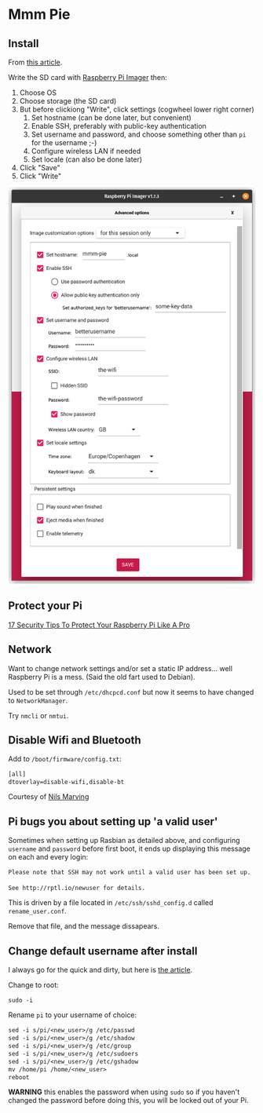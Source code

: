 # Mmm Pie

## Install

From [this article](https://www.tomshardware.com/reviews/raspberry-pi-headless-setup-how-to,6028.html).

Write the SD card with [Raspberry Pi Imager](https://www.raspberrypi.com/software/) then:
1. Choose OS
1. Choose storage (the SD card)
1. But before clickiong "Write", click settings (cogwheel lower right corner)
   1. Set hostname (can be done later, but convenient)
   1. Enable SSH, preferably with public-key authentication
   1. Set username and password, and choose something other than `pi` for the username ;-)
   1. Configure wireless LAN if needed
   1. Set locale (can also be done later)
1. Click "Save"
1. Click "Write"

![Raspberry Pi Imager settings](setup-pi.png)

## Protect your Pi

[17 Security Tips To Protect Your Raspberry Pi Like A Pro](https://raspberrytips.com/security-tips-raspberry-pi/)

## Network

Want to change network settings and/or set a static IP address... well Raspberry Pi is a mess. (Said the old fart used to Debian).

Used to be set through `/etc/dhcpcd.conf` but now it seems to have changed to `NetworkManager`.

Try `nmcli` or `nmtui`.

## Disable Wifi and Bluetooth

Add to `/boot/firmware/config.txt`:
```
[all]
dtoverlay=disable-wifi,disable-bt
```
Courtesy of [Nils Marving](https://github.com/marvingnils)

## Pi bugs you about setting up 'a valid user'

Sometimes when setting up Rasbian as detailed above, and configuring `username` and `password` before first boot, it ends up displaying this message on each and every login:
```
Please note that SSH may not work until a valid user has been set up.

See http://rptl.io/newuser for details.
```

This is driven by a file located in `/etc/ssh/sshd_config.d` called `rename_user.conf`.

Remove that file, and the message dissapears.

## Change default username after install

I always go for the quick and dirty, but here is [the article](https://raspberrytips.com/change-raspberry-pi-username/).

Change to root:
```
sudo -i
```

Rename `pi` to your username of choice:
```
sed -i s/pi/<new_user>/g /etc/passwd
sed -i s/pi/<new_user>/g /etc/shadow
sed -i s/pi/<new_user>/g /etc/group
sed -i s/pi/<new_user>/g /etc/sudoers
sed -i s/pi/<new_user>/g /etc/gshadow
mv /home/pi /home/<new_user>
reboot
```

**WARNING** this enables the password when using `sudo` so if you haven't changed the password before doing this, you will be locked out of your Pi.